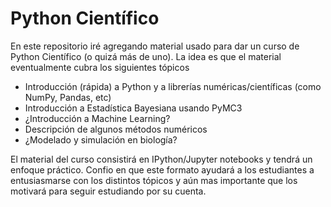 # Python Científico

En este repositorio iré agregando material usado para dar un curso de Python Científico (o quizá más de uno). La idea es que el material eventualmente cubra los siguientes tópicos

* Introducción (rápida) a Python y a librerías numéricas/científicas (como NumPy, Pandas, etc)
* Introducción a Estadística Bayesiana usando PyMC3
* ¿Introducción a Machine Learning?
* Descripción de algunos métodos numéricos
* ¿Modelado y simulación en biología?


El material del curso consistirá en IPython/Jupyter notebooks y tendrá un enfoque práctico. Confio en que este formato ayudará a los estudiantes a entusiasmarse con los distintos tópicos y aún mas importante que los motivará para seguir estudiando por su cuenta.
